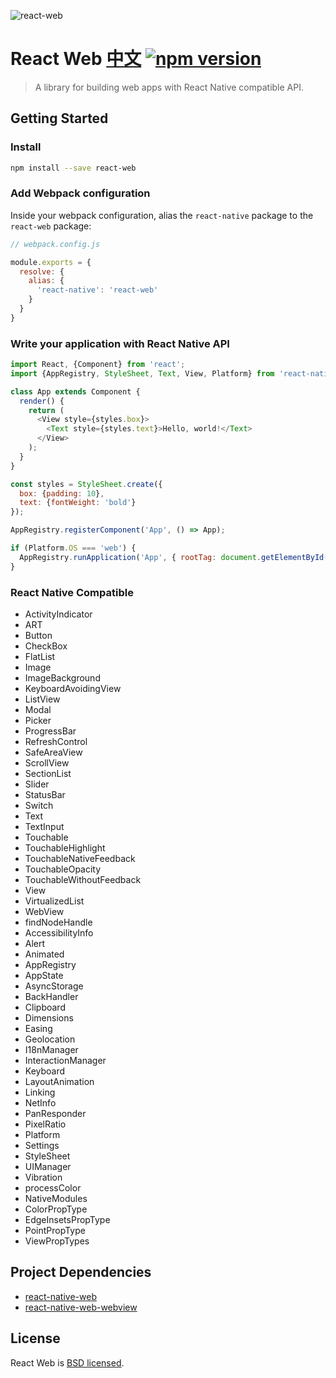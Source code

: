 ![react-web](https://cloud.githubusercontent.com/assets/677114/13032846/13118fe4-d33e-11e5-8ddd-4088e57a2eb2.png)

# React Web [中文](https://github.com/taobaofed/react-web/blob/master/README-zh.md) [![npm version](https://badge.fury.io/js/react-web.svg)](http://badge.fury.io/js/react-web)

> A library for building web apps with React Native compatible API.

## Getting Started

### Install

```sh
npm install --save react-web
```

### Add Webpack configuration

Inside your webpack configuration, alias the `react-native` package to the `react-web` package:

```js
// webpack.config.js

module.exports = {
  resolve: {
    alias: {
      'react-native': 'react-web'
    }
  }
}
```

### Write your application with React Native API

```js
import React, {Component} from 'react';
import {AppRegistry, StyleSheet, Text, View, Platform} from 'react-native';

class App extends Component {
  render() {
    return (
      <View style={styles.box}>
        <Text style={styles.text}>Hello, world!</Text>
      </View>
    );
  }
}

const styles = StyleSheet.create({
  box: {padding: 10},
  text: {fontWeight: 'bold'}
});

AppRegistry.registerComponent('App', () => App);

if (Platform.OS === 'web') {
  AppRegistry.runApplication('App', { rootTag: document.getElementById('app') });
}
```

### React Native Compatible

* ActivityIndicator
* ART
* Button
* CheckBox
* FlatList
* Image
* ImageBackground
* KeyboardAvoidingView
* ListView
* Modal
* Picker
* ProgressBar
* RefreshControl
* SafeAreaView
* ScrollView
* SectionList
* Slider
* StatusBar
* Switch
* Text
* TextInput
* Touchable
* TouchableHighlight
* TouchableNativeFeedback
* TouchableOpacity
* TouchableWithoutFeedback
* View
* VirtualizedList
* WebView
* findNodeHandle
* AccessibilityInfo
* Alert
* Animated
* AppRegistry
* AppState
* AsyncStorage
* BackHandler
* Clipboard
* Dimensions
* Easing
* Geolocation
* I18nManager
* InteractionManager
* Keyboard
* LayoutAnimation
* Linking
* NetInfo
* PanResponder
* PixelRatio
* Platform
* Settings
* StyleSheet
* UIManager
* Vibration
* processColor
* NativeModules
* ColorPropType
* EdgeInsetsPropType
* PointPropType
* ViewPropTypes

## Project Dependencies
* [react-native-web](https://npmjs.org/react-native-web)
* [react-native-web-webview](https://npmjs.org/react-native-web-webview)

## License

React Web is [BSD licensed](./LICENSE).
